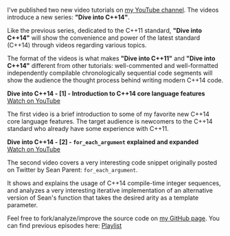 I've published two new video tutorials on [my YouTube channel](https://www.youtube.com/channel/UC1XihgHdkNOQd5IBHnIZWbA).
The videos introduce a new series: **"Dive into C++14"**.

Like the previous series, dedicated to the C++11 standard, **"Dive into C++14"** will show the convenience and power of the latest standard (C++14) through videos regarding various topics.

The format of the videos is what makes **"Dive into C++11"** and **"Dive into C++14"** different from other tutorials: well-commented and well-formatted independently compilable chronologically sequential code segments will show the audience the thought process behind writing modern C++14 code. 

**Dive into C++14 - [1] - Introduction to C++14 core language features**
</br>[Watch on YouTube](https://www.youtube.com/watch?v=WZYKzCsACiw)

The first video is a brief introduction to some of my favorite new C++14 core language features.
The target audience is newcomers to the C++14 standard who already have some experience with C++11.

**Dive into C++14 - [2] - `for_each_argument` explained and expanded**
</br>[Watch on YouTube](https://www.youtube.com/watch?v=Za92Tz_g0zQ)

The second video covers a very interesting code snippet originally posted on Twitter by Sean Parent: `for_each_argument`.

It shows and explains the usage of C++14 compile-time integer sequences, and analyzes a very interesting iterative implementation of an alternative version of Sean's function that takes the desired arity as a template parameter.

Feel free to fork/analyze/improve the source code on [my GitHub page](https://github.com/SuperV1234/Tutorials). 
You can find previous episodes here: [Playlist](https://www.youtube.com/playlist?list=PLTEcWGdSiQenl4YRPvSqW7UPC6SiGNN7e)

